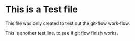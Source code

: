 # This is a Test file

This file was only created to test out the git-flow work-flow.

This is another test line. to see if git flow finish works.
